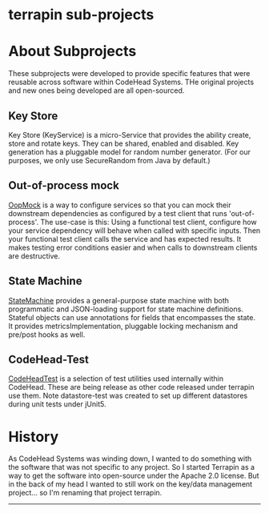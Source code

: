 # terrapin sub-projects


# About Subprojects

These subprojects were developed to provide specific features that were reusable across software
within CodeHead Systems. THe original projects and new ones being developed are all open-sourced.

## Key Store

Key Store (KeyService) is a micro-Service that provides the ability create, store and
rotate keys. They can be shared, enabled and disabled. Key generation has a pluggable
model for random number generator. (For our purposes, we only use SecureRandom from
Java by default.)

## Out-of-process mock

[OopMock](https://github.com/wolpert/terrapin/tree/main/oop-mock) is a way to configure
services so that you can mock their downstream dependencies as configured by a test client
that runs 'out-of-process'. The use-case is this: Using a functional test client, configure
how your service dependency will behave when called with specific inputs. Then your
functional test client calls the service and has expected results. It makes testing
error conditions easier and when calls to downstream clients are destructive.

## State Machine

[StateMachine](https://github.com/wolpert/terrapin/tree/main/statemachine) provides a general-purpose
state machine with both programmatic and JSON-loading support for state machine definitions. Stateful
objects can use annotations for fields that encompasses the state. It provides metricsImplementation, pluggable locking
mechanism and pre/post hooks as well.

## CodeHead-Test

[CodeHeadTest](https://github.com/wolpert/terrapin/tree/main/codehead-test) is a selection of test utilities
used internally within CodeHead. These are being release as other code released under terrapin use them.
Note datastore-test was created to set up different datastores during unit tests under
jUnit5.

# History

As CodeHead Systems was winding down, I wanted to do something with the software that
was not specific to any project. So I started Terrapin as a way to get the software into
open-source under the Apache 2.0 license. But in the back of my head I wanted to still
work on the key/data management project... so I'm renaming that project terrapin.

---